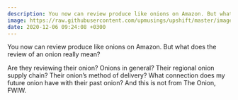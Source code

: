 ```yaml
---
description: You now can review produce like onions on Amazon. But what does the review of an onion really mean? 
image: https://raw.githubusercontent.com/upmusings/upshift/master/images/sunset3.JPG
date: 2020-12-06 09:24:08 +0300
---
```


You now can review produce like onions on Amazon. But what does the review of an onion really mean? 

Are they reviewing their onion? Onions in general? Their regional onion supply chain? Their onion’s method of delivery? What connection does my future onion have with their past onion? And this is not from The Onion, FWIW.